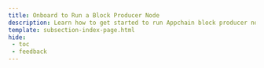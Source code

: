 ```yaml
---
title: Onboard to Run a Block Producer Node
description: Learn how to get started to run Appchain block producer nodes (also known as sequencers or collators) using Docker or Systemd to participate in the protocol.
template: subsection-index-page.html
hide: 
 - toc
 - feedback
---
```

